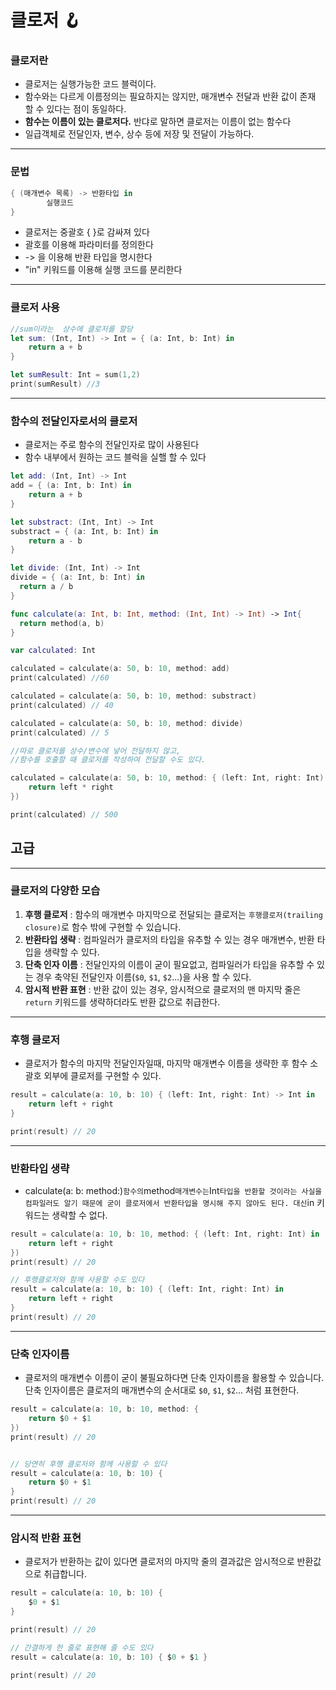 # 클로저 🪝



### 클로저란

- 클로저는 실행가능한 코드 블럭이다.
- 함수와는 다르게 이름정의는 필요하지는 않지만, 매개변수 전달과 반환 값이 존재 할 수 있다는 점이 동일하다.
- **함수는 이름이 있는 클로저다.** 반댜로 말하면 클로저는 이름이 없는 함수다
- 일급객체로 전달인자, 변수, 상수 등에 저장 및 전달이 가능하다.

---

### 문법

``` swift
{ (매개변수 목록) -> 반환타입 in
 		실행코드
}
```

- 클로저는 중괄호 { }로 감싸져 있다
- 괄호를 이용해 파라미터를 정의한다
- -> 을 이용해 반환 타입을 명시한다
- "in" 키워드를 이용해 실행 코드를 분리한다

---

### 클로저 사용

``` swift
//sum이라는  상수에 클로저를 할당
let sum: (Int, Int) -> Int = { (a: Int, b: Int) in
	return a + b
}

let sumResult: Int = sum(1,2)
print(sumResult) //3
```

---

### 함수의 전달인자로서의 클로저

- 클로저는 주로 함수의 전달인자로 많이 사용된다
- 함수 내부에서 원하는 코드 블럭을 실핼 할 수 있다

``` swift
let add: (Int, Int) -> Int
add = { (a: Int, b: Int) in
	return a + b
}

let substract: (Int, Int) -> Int
substract = { (a: Int, b: Int) in
	return a - b 
}

let divide: (Int, Int) -> Int
divide = { (a: Int, b: Int) in
  return a / b
}

func calculate(a: Int, b: Int, method: (Int, Int) -> Int) -> Int{
  return method(a, b)
}

var calculated: Int

calculated = calculate(a: 50, b: 10, method: add)
print(calculated) //60

calculated = calculate(a: 50, b: 10, method: substract)
print(calculated) // 40

calculated = calculate(a: 50, b: 10, method: divide)
print(calculated) // 5

//따로 클로저를 상수/변수에 넣어 전달하지 않고, 
//함수를 호출할 때 클로저를 작성하여 전달할 수도 있다.

calculated = calculate(a: 50, b: 10, method: { (left: Int, right: Int) -> Int in
    return left * right
})

print(calculated) // 500
```



## 고급 

---

### 클로저의 다양한 모습

1. **후행 클로저** : 함수의 매개변수 마지막으로 전달되는 클로저는 `후행클로저(trailing closure)`로 함수 밖에 구현할 수 있습니다.
2. **반환타입 생략** : 컴파일러가 클로저의 타입을 유추할 수 있는 경우 매개변수, 반환 타입을 생략할 수 있다.
3. **단축 인자 이름** : 전달인자의 이름이 굳이 필요없고, 컴파일러가 타입을 유추할 수 있는 경우 축약된 전달인자 이름(`$0`, `$1`, `$2`...)을 사용 할 수 있다.
4. **암시적 반환 표현** : 반환 값이 있는 경우, 암시적으로 클로저의 맨 마지막 줄은 `return` 키워드를 생략하더라도 반환 값으로 취급한다.

---

### 후행 클로저

- 클로저가 함수의 마지막 전달인자일때, 마지막 매개변수 이름을 생략한 후 함수 소괄호 외부에 클로저를 구현할 수 있다.

``` swift
result = calculate(a: 10, b: 10) { (left: Int, right: Int) -> Int in
    return left + right
}

print(result) // 20
```

---

### 반환타입 생략

- calculate(a: b: method:)` 함수의 `method` 매개변수는 `Int` 타입을 반환할 것이라는 사실을 컴파일러도 알기 때문에 굳이 클로저에서 반환타입을 명시해 주지 않아도 된다. 대신 `in 키워드는 생략할 수 없다.

```swift
result = calculate(a: 10, b: 10, method: { (left: Int, right: Int) in
    return left + right
})
print(result) // 20

// 후행클로저와 함께 사용할 수도 있다
result = calculate(a: 10, b: 10) { (left: Int, right: Int) in
    return left + right
}
print(result) // 20
```

---

### 단축 인자이름

- 클로저의 매개변수 이름이 굳이 불필요하다면 단축 인자이름을 활용할 수 있습니다. 단축 인자이름은 클로저의 매개변수의 순서대로 `$0`, `$1`, `$2`... 처럼 표현한다.

``` swift
result = calculate(a: 10, b: 10, method: {
    return $0 + $1
})
print(result) // 20


// 당연히 후행 클로저와 함께 사용할 수 있다
result = calculate(a: 10, b: 10) {
    return $0 + $1
}
print(result) // 20
```

---

### 암시적 반환 표현

- 클로저가 반환하는 값이 있다면 클로저의 마지막 줄의 결과값은 암시적으로 반환값으로 취급합니다.

```swift
result = calculate(a: 10, b: 10) {
    $0 + $1
}

print(result) // 20

// 간결하게 한 줄로 표현해 줄 수도 있다
result = calculate(a: 10, b: 10) { $0 + $1 }

print(result) // 20
```








